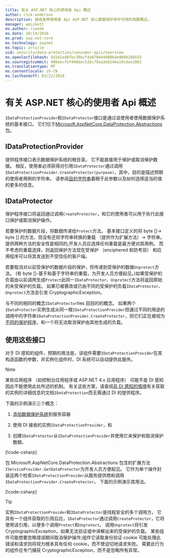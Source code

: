 ```yaml
---
title: 有关 ASP.NET 核心的使用者 Api 概述
author: rick-anderson
description: 接收各种使用者 Api ASP.NET 核心数据保护库中可用的简要概述。
manager: wpickett
ms.author: riande
ms.date: 10/14/2016
ms.prod: asp.net-core
ms.technology: aspnet
ms.topic: article
uid: security/data-protection/consumer-apis/overview
ms.openlocfilehash: 5d161ed8fbc39bcf4a970644480b4e909810b555
ms.sourcegitcommit: 48beecfe749ddac52bc79aa3eb246a2dcdaa1862
ms.translationtype: MT
ms.contentlocale: zh-CN
ms.lasthandoff: 03/22/2018
---
```

# <a name="consumer-apis-overview-for-aspnet-core"></a>有关 ASP.NET 核心的使用者 Api 概述

`IDataProtectionProvider`和`IDataProtector`接口是通过该使用者使用数据保护系统的基本接口。 它们位于[Microsoft.AspNetCore.DataProtection.Abstractions](https://www.nuget.org/packages/Microsoft.AspNetCore.DataProtection.Abstractions/)包。

## <a name="idataprotectionprovider"></a>IDataProtectionProvider

提供程序接口表示数据保护系统的根目录。 它不能直接用于保护或取消保护数据。 相反，使用者必须获得对引用`IDataProtector`通过调用`IDataProtectionProvider.CreateProtector(purpose)`，其中，目的是描述预期的使用者用例的字符串。 请参阅[目的字符串](xref:security/data-protection/consumer-apis/purpose-strings)着眼于此参数以及如何选择适当的值的更多的信息。

## <a name="idataprotector"></a>IDataProtector

保护程序接口将返回通过调用`CreateProtector`，和它的使用者可以用于执行此接口保护或取消保护操作。

若要保护的数据片段，将数据传递给`Protect`方法。 基本接口定义的将 byte []-> byte [] 的方法，但没有还将字符串转换的重载 （提供作为扩展方法）-> 字符串。 提供两种方法的安全性是相同的;开发人员应选择任何重载是最方便对其用例。 而不考虑的重载选择，则返回保护方法现在受保护 （enciphered 和防考验） 和应用程序可以将其发送到不受信任的客户端。

若要取消对以前受保护的数据片段的保护，将传递到受保护的数据`Unprotect`方法。 (有 byte []-基于和基于字符串的重载，为开发人员方便起见。)如果受保护的负载由以前调用生成`Protect`此同一`IDataProtector`、`Unprotect`方法将返回原始的未受保护的负载。 如果已被篡改或已由不同的受保护的负载`IDataProtector`、`Unprotect`方法会引发 CryptographicException。

与不同的相同的概念`IDataProtector`ties 回目的的概念。 如果两个`IDataProtector`实例生成从同一根`IDataProtectionProvider`但通过不同的用途的调用中的字符串`IDataProtectionProvider.CreateProtector`，则它们正在被视为[不同的保护程序](xref:security/data-protection/consumer-apis/purpose-strings)，和一个将无法取消保护由其他生成的负载。

## <a name="consuming-these-interfaces"></a>使用这些接口

对于 DI 感知的组件，预期的用法是，该组件需要`IDataProtectionProvider`在其构造函数的参数，并实例化组件时，DI 系统可以自动提供此服务。

> [!NOTE]
> 某些应用程序 （如控制台应用程序或 ASP.NET 4.x 应用程序） 可能不是 DI 感知因此不能使用此处所述的机制。 有关这些方案，请查阅[非 DI 感知的情境](xref:security/data-protection/configuration/non-di-scenarios)有关获取的实例的详细信息的文档`IDataProtection`而无需通过 DI 的提供程序。

下面的示例演示三个概念：

1. [添加数据保护系统](xref:security/data-protection/configuration/overview)到服务容器

2. 使用 DI 接收的实例`IDataProtectionProvider`，和

3. 创建`IDataProtector`从`IDataProtectionProvider`并使用它来保护和取消保护数据。

[!code-csharp[](../using-data-protection/samples/protectunprotect.cs?highlight=26,34,35,36,37,38,39,40)]

包 Microsoft.AspNetCore.DataProtection.Abstractions 包含的扩展方法`IServiceProvider.GetDataProtector`为开发人员方便起见。 它作为单个操作封装这两个检索`IDataProtectionProvider`从服务提供商和调用`IDataProtectionProvider.CreateProtector`。 下面的示例演示其用法。

[!code-csharp[](./overview/samples/getdataprotector.cs?highlight=15)]

>[!TIP]
> 实例`IDataProtectionProvider`和`IDataProtector`是线程安全的多个调用方。 它具有一个组件获取的引用后应，`IDataProtector`通过调用`CreateProtector`，它将使用该引用，以便多个调用`Protect`和`Unprotect`。 调用`Unprotect`将引发 CryptographicException，如果无法验证或中译解出来的受保护的负载。 某些组件可能想要忽略错误期间取消保护操作;组件它读取身份验证 cookie 可能处理此错误和请求则将视为根本具有任何 cookie，而不使迫切地请求失败。 需要此行为的组件应专门捕获 CryptographicException，而不是忽略所有异常。
